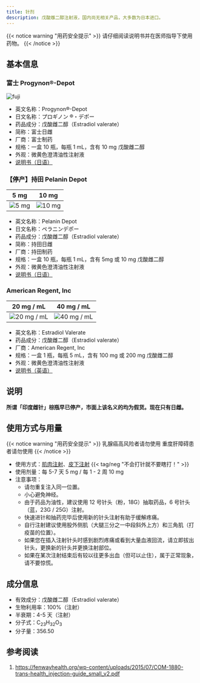 ```yaml
---
title: 针剂
description: 戊酸雌二醇注射液，国内尚无相关产品，大多数为日本进口。
---
```


{{< notice warning "用药安全提示" >}}
请仔细阅读说明书并在医师指导下使用药物。
{{< /notice >}}

## 基本信息

### 富士 Progynon®-Depot

![fuji](/images/medicine/injection/progynon-depot.jpg)

- 英文名称：Progynon®-Depot
- 日文名称：プロギノン ®・デポー
- 药品成分：戊酸雌二醇（Estradiol valerate）
- 简称：富士日雌
- 厂商：富士制药
- 规格：一盒 10 瓶，每瓶 1 mL，含有 10 mg 戊酸雌二醇
- 外观：微黄色澄清油性注射液
- [说明书（日语）](/documents/progynon.pdf)

### 【停产】持田 Pelanin Depot

|          5 mg          |          10 mg           |
| :--------------------: | :----------------------: |
| ![5 mg](/images/medicine/injection/mochida-5.jpg) | ![10 mg](/images/medicine/injection/mochida-10.jpg) |

- 英文名称：Pelanin Depot
- 日文名称：ペラニンデポー
- 药品成分：戊酸雌二醇（Estradiol valerate）
- 简称：持田日雌
- 厂商：持田制药
- 规格：一盒 10 瓶，每瓶 1 mL，含有 5mg 或 10 mg 戊酸雌二醇
- 外观：微黄色澄清油性注射液
- [说明书（日语）](/documents/pelanin.pdf)

### American Regent, Inc

|          20 mg / mL          |          40 mg / mL           |
| :--------------------------: | :---------------------------: |
| ![20 mg / mL](/images/medicine/injection/generic-ev-20.jpg) | ![40 mg / mL](/images/medicine/injection/generic-ev-40.jpg) |

- 英文名称：Estradiol Valerate
- 药品成分：戊酸雌二醇（Estradiol valerate）
- 厂商：American Regent, Inc
- 规格：一盒 1 瓶，每瓶 5 mL，含有 100 mg 或 200 mg 戊酸雌二醇
- 外观：微黄色澄清油性注射液
- [说明书（英语）](/documents/generic-ev.pdf)

## 说明

**所谓「印度雌针」棕瓶早已停产，市面上该名义的均为假货。现在只有日雌。**

## 使用方式与用量

{{< notice warning "用药安全提示" >}}
乳腺癌高风险者请勿使用
重度肝障碍患者请勿使用
{{< /notice >}}

- 使用方式：[肌肉注射](https://zh.wikihow.com/进行肌肉注射)、[皮下注射](https://zh.wikihow.com/进行皮下注射) {{< tag/neg "不会打针就不要瞎打！" >}}
- 使用剂量：每 5-7 天 5 mg / 每 1 - 2 周 10 mg
- 注意事项：
  - 请勿重复注入同一位置。
  - 小心避免神经。
  - 由于药品为油性，建议使用 12 号针头（粉，18G）抽取药品，6 号针头（蓝，23G / 25G）注射。
  - 快速进针和抽药完毕后使用新的针头注射有助于缓解疼痛。
  - 自行注射建议使用股外侧肌（大腿三分之一中段斜外上方）和三角肌（打疫苗的位置）。
  - 如果您在插入注射针头时感到剧烈疼痛或看到大量血液回流，请立即拔出针头，更换新的针头并更换注射部位。
  - 如果在某次注射结束后有较以往更多出血（但可以止住），属于正常现象，请不要惊慌。

## 成分信息

- 有效成分：戊酸雌二醇（Estradiol valerate）
- 生物利用率：100%（注射）
- 半衰期：4-5 天（注射）
- 分子式：C<sub>23</sub>H<sub>32</sub>O<sub>3</sub>
- 分子量：356.50

## 参考阅读

1. <https://fenwayhealth.org/wp-content/uploads/2015/07/COM-1880-trans-health_injection-guide_small_v2.pdf>
